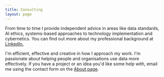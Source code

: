 ```yaml
---
title: Consulting
layout: page
---
```


From time to time I provide independent advice in areas like data standards, AI ethics, systems-based approaches to technology implementation and cybernetics. You can find out more about my professional background at
[LinkedIn.](https://www.linkedin.com/in/ellen-broad-316b6732/)

I'm efficient, effective and creative in how I approach my work. I'm
passionate about helping people and organisations use data more
effectively. If you have a project or an idea you'd like some help
with, email me using the contact form on the [About
page](http://ellenbroad.com/about/).
